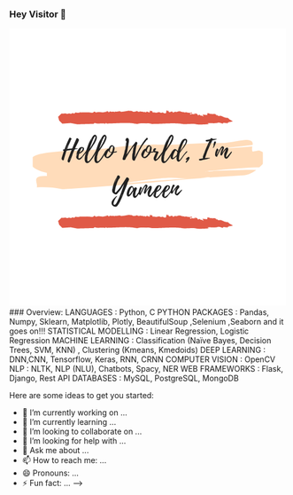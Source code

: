 ### Hey Visitor 👋

<img src= "Peachpuff Brush Stroke Photography Logo.png">
### Overview:
LANGUAGES : Python, C
PYTHON PACKAGES : Pandas, Numpy, Sklearn, Matplotlib, Plotly, BeautifulSoup ,Selenium ,Seaborn and it goes on!!!
STATISTICAL MODELLING : Linear Regression, Logistic Regression
MACHINE LEARNING : Classification (Naïve Bayes, Decision Trees, SVM, KNN) , Clustering
(Kmeans, Kmedoids) 
DEEP LEARNING : DNN,CNN, Tensorflow, Keras, RNN, CRNN
COMPUTER VISION : OpenCV
NLP : NLTK, NLP (NLU), Chatbots, Spacy, NER
WEB FRAMEWORKS : Flask, Django, Rest API
DATABASES : MySQL, PostgreSQL, MongoDB


Here are some ideas to get you started:

- 🔭 I’m currently working on ...
- 🌱 I’m currently learning ...
- 👯 I’m looking to collaborate on ...
- 🤔 I’m looking for help with ...
- 💬 Ask me about ...
- 📫 How to reach me: ...
- 😄 Pronouns: ...
- ⚡ Fun fact: ...
-->
